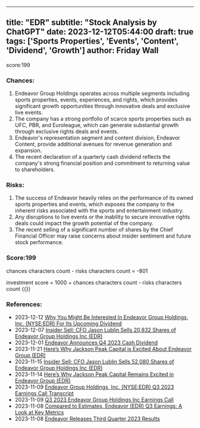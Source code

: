 
---
title: "EDR"
subtitle: "Stock Analysis by ChatGPT"
date: 2023-12-12T05:44:00
draft: true
tags: ['Sports Properties', 'Events', 'Content', 'Dividend', 'Growth']
author: Friday Wall
---

score:199
### Chances:
1. Endeavor Group Holdings operates across multiple segments including sports properties, events, experiences, and rights, which provides significant growth opportunities through innovative deals and exclusive live events.
2. The company has a strong portfolio of scarce sports properties such as UFC, PBR, and Euroleague, which can generate substantial growth through exclusive rights deals and events.
3. Endeavor's representation segment and content division, Endeavor Content, provide additional avenues for revenue generation and expansion.
4. The recent declaration of a quarterly cash dividend reflects the company's strong financial position and commitment to returning value to shareholders.
### Risks:
1. The success of Endeavor heavily relies on the performance of its owned sports properties and events, which exposes the company to the inherent risks associated with the sports and entertainment industry.
2. Any disruptions to live events or the inability to secure innovative rights deals could impact the growth potential of the company.
3. The recent selling of a significant number of shares by the Chief Financial Officer may raise concerns about insider sentiment and future stock performance.
### Score:199
chances characters count - risks characters count = -801

investment score = 1000 + chances characters count - risks characters count
{{<tradingview symbol="NYSE:EDR">}}
### References:
- 2023-12-12 [Why You Might Be Interested In Endeavor Group Holdings, Inc. (NYSE:EDR) For Its Upcoming Dividend](https://finance.yahoo.com/news/why-might-interested-endeavor-group-190104320.html)
- 2023-12-07 [Insider Sell: CFO Jason Lublin Sells 20,832 Shares of Endeavor Group Holdings Inc (EDR)](https://finance.yahoo.com/news/insider-sell-cfo-jason-lublin-220509306.html)
- 2023-12-01 [Endeavor Announces Q4 2023 Cash Dividend](https://finance.yahoo.com/news/endeavor-announces-q4-2023-cash-130000094.html)
- 2023-11-21 [Here’s Why Jackson Peak Capital is Excited About Endeavor Group (EDR)](https://finance.yahoo.com/news/why-jackson-peak-capital-excited-063607744.html)
- 2023-11-15 [Insider Sell: CFO Jason Lublin Sells 52,080 Shares of Endeavor Group Holdings Inc (EDR)](https://finance.yahoo.com/news/insider-sell-cfo-jason-lublin-120409670.html)
- 2023-11-14 [Here’s Why Jackson Peak Capital Remains Excited in Endeavor Group (EDR)](https://finance.yahoo.com/news/why-jackson-peak-capital-remains-054109852.html)
- 2023-11-09 [Endeavor Group Holdings, Inc. (NYSE:EDR) Q3 2023 Earnings Call Transcript](https://finance.yahoo.com/news/endeavor-group-holdings-inc-nyse-145151581.html)
- 2023-11-09 [Q3 2023 Endeavor Group Holdings Inc Earnings Call](https://finance.yahoo.com/news/q3-2023-endeavor-group-holdings-051152275.html)
- 2023-11-08 [Compared to Estimates, Endeavor (EDR) Q3 Earnings: A Look at Key Metrics](https://finance.yahoo.com/news/compared-estimates-endeavor-edr-q3-143027946.html)
- 2023-11-08 [Endeavor Releases Third Quarter 2023 Results](https://finance.yahoo.com/news/endeavor-releases-third-quarter-2023-120000916.html)


                